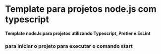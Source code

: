 # Template para projetos node.js com typescript

#### Template nodeJs para projetos utilizando Typescript, Pretier e EsLint
### para iniciar o projeto para executar o comando start